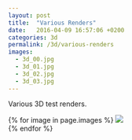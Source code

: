 ```yaml
---
layout: post
title:  "Various Renders"
date:   2016-04-09 16:57:06 +0200
categories: 3d
permalink: /3d/various-renders
images:
  - 3d_00.jpg
  - 3d_01.jpg
  - 3d_02.jpg
  - 3d_03.jpg
---
```

Various 3D test renders.
<br />

{% for image in page.images %}
  <img rel="nofollow" class="image-full" src="/assets/3d/{{ image }}"/>
  <br />
{% endfor %}
